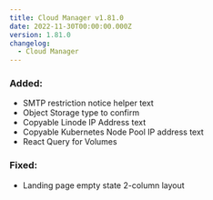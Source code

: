 ```yaml
---
title: Cloud Manager v1.81.0
date: 2022-11-30T00:00:00.000Z
version: 1.81.0
changelog:
  - Cloud Manager
---
```


### Added:
- SMTP restriction notice helper text
- Object Storage type to confirm
- Copyable Linode IP Address text
- Copyable Kubernetes Node Pool IP address text
- React Query for Volumes

### Fixed:
- Landing page empty state 2-column layout
